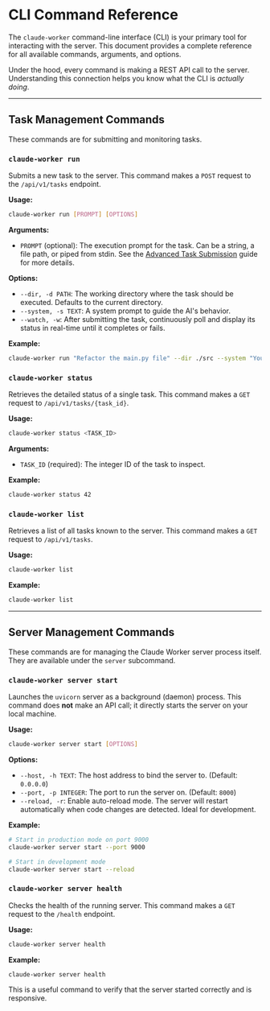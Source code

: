 # CLI Command Reference

The `claude-worker` command-line interface (CLI) is your primary tool for interacting with the server. This document provides a complete reference for all available commands, arguments, and options.

Under the hood, every command is making a REST API call to the server. Understanding this connection helps you know what the CLI is *actually doing*.

---

## Task Management Commands

These commands are for submitting and monitoring tasks.

### `claude-worker run`

Submits a new task to the server. This command makes a `POST` request to the `/api/v1/tasks` endpoint.

**Usage:**

```bash
claude-worker run [PROMPT] [OPTIONS]
```

**Arguments:**

*   `PROMPT` (optional): The execution prompt for the task. Can be a string, a file path, or piped from stdin. See the [Advanced Task Submission](./02-user-guide-task-submission.md) guide for more details.

**Options:**

*   `--dir, -d PATH`: The working directory where the task should be executed. Defaults to the current directory.
*   `--system, -s TEXT`: A system prompt to guide the AI's behavior.
*   `--watch, -w`: After submitting the task, continuously poll and display its status in real-time until it completes or fails.

**Example:**

```bash
claude-worker run "Refactor the main.py file" --dir ./src --system "You are an expert Python developer" --watch
```

### `claude-worker status`

Retrieves the detailed status of a single task. This command makes a `GET` request to `/api/v1/tasks/{task_id}`.

**Usage:**

```bash
claude-worker status <TASK_ID>
```

**Arguments:**

*   `TASK_ID` (required): The integer ID of the task to inspect.

**Example:**

```bash
claude-worker status 42
```

### `claude-worker list`

Retrieves a list of all tasks known to the server. This command makes a `GET` request to `/api/v1/tasks`.

**Usage:**

```bash
claude-worker list
```

**Example:**

```bash
claude-worker list
```

---

## Server Management Commands

These commands are for managing the Claude Worker server process itself. They are available under the `server` subcommand.

### `claude-worker server start`

Launches the `uvicorn` server as a background (daemon) process. This command does **not** make an API call; it directly starts the server on your local machine.

**Usage:**

```bash
claude-worker server start [OPTIONS]
```

**Options:**

*   `--host, -h TEXT`: The host address to bind the server to. (Default: `0.0.0.0`)
*   `--port, -p INTEGER`: The port to run the server on. (Default: `8000`)
*   `--reload, -r`: Enable auto-reload mode. The server will restart automatically when code changes are detected. Ideal for development.

**Example:**

```bash
# Start in production mode on port 9000
claude-worker server start --port 9000

# Start in development mode
claude-worker server start --reload
```

### `claude-worker server health`

Checks the health of the running server. This command makes a `GET` request to the `/health` endpoint.

**Usage:**

```bash
claude-worker server health
```

**Example:**

```bash
claude-worker server health
```

This is a useful command to verify that the server started correctly and is responsive.